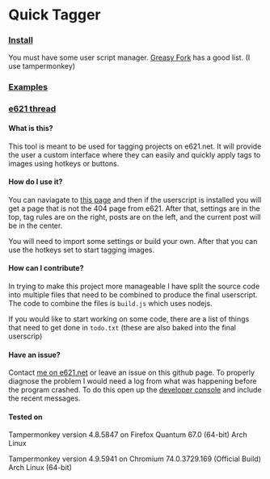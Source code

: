 # Quick Tagger

### [Install](link)
You must have some user script manager. [Greasy Fork](https://greasyfork.org/en) has a good list. (I use tampermonkey)

### [Examples](link)
### [e621 thread](link)

#### What is this?
This tool is meant to be used for tagging projects on e621.net. It will provide the user a custom interface where they can easily and quickly apply tags to images using hotkeys or buttons.

#### How do I use it?

You can naviagate to [this page](https://e621.net/extensions/quick_tagger) and then if the userscript is installed you will get a page that is not the 404 page from e621. After that, settings are in the top, tag rules are on the right, posts are on the left, and the current post will be in the center.

You will need to import some settings or build your own. After that you can use the hotkeys set to start tagging images.

#### How can I contribute?

In trying to make this project more manageable I have split the source code into multiple files that need to be combined to produce the final userscript. The code to combine the files is `build.js` which uses nodejs.

If you would like to start working on some code, there are a list of things that need to get done in `todo.txt` (these are also baked into the final userscrip)

#### Have an issue?

Contact [me on e621.net](https://e621.net/user/show/170289) or leave an issue on this github page. To properly diagnose the problem I would need a log from what was happening before the program crashed. To do this open up the [developer console](https://webmasters.stackexchange.com/a/77337) and include the recent messages.

#### Tested on

Tampermonkey version 4.8.5847 on
Firefox Quantum 67.0 (64-bit) Arch Linux

Tampermonkey version 4.9.5941 on
Chromium 74.0.3729.169 (Official Build) Arch Linux (64-bit)